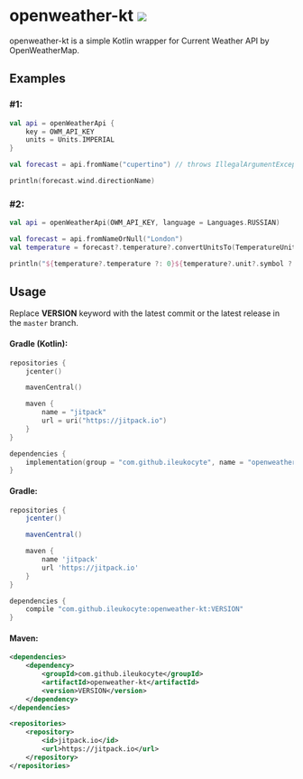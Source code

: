 # openweather-kt [![](https://jitpack.io/v/ileukocyte/openweather-kt.svg)](https://jitpack.io/#ileukocyte/openweather-kt)
openweather-kt is a simple Kotlin wrapper for Current Weather API by OpenWeatherMap.

## Examples
### #1:
```kotlin
val api = openWeatherApi {
    key = OWM_API_KEY
    units = Units.IMPERIAL
}

val forecast = api.fromName("cupertino") // throws IllegalArgumentException if nothing has been found

println(forecast.wind.directionName)
```
### #2:
```kotlin
val api = openWeatherApi(OWM_API_KEY, language = Languages.RUSSIAN)

val forecast = api.fromNameOrNull("London")
val temperature = forecast?.temperature?.convertUnitsTo(TemperatureUnit.CELCIUS_DEGREE)

println("${temperature?.temperature ?: 0}${temperature?.unit?.symbol ?: "K"}")
```
## Usage
Replace **VERSION** keyword with the latest commit or the latest release in the `master` branch.
#### Gradle (Kotlin):
```kotlin
repositories {
    jcenter()

    mavenCentral()

    maven {
        name = "jitpack"
        url = uri("https://jitpack.io")
    }
}

dependencies {
    implementation(group = "com.github.ileukocyte", name = "openweather-kt", version = "VERSION")
}
```
#### Gradle:
```groovy
repositories {
    jcenter()

    mavenCentral()

    maven {
        name 'jitpack'
        url 'https://jitpack.io'
    }
}

dependencies {
    compile "com.github.ileukocyte:openweather-kt:VERSION"
}
```
#### Maven:
```xml
<dependencies>
    <dependency>
        <groupId>com.github.ileukocyte</groupId>
        <artifactId>openweather-kt</artifactId>
        <version>VERSION</version>
    </dependency>
</dependencies>

<repositories>
    <repository>
        <id>jitpack.io</id>
        <url>https://jitpack.io</url>
    </repository>
</repositories>
```
